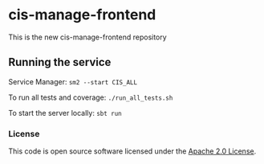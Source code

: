 
# cis-manage-frontend

This is the new cis-manage-frontend repository

## Running the service

Service Manager: `sm2 --start CIS_ALL`

To run all tests and coverage: `./run_all_tests.sh`

To start the server locally: `sbt run`

### License

This code is open source software licensed under the [Apache 2.0 License]("http://www.apache.org/licenses/LICENSE-2.0.html").